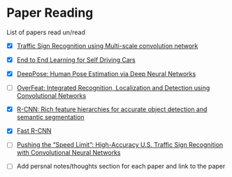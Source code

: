 # Paper Reading
List of papers read un/read



- [x] [Traffic Sign Recognition using Multi-scale convolution network](http://yann.lecun.com/exdb/publis/pdf/sermanet-ijcnn-11.pdf) 
- [x] [End to End Learning for Self Driving Cars](https://arxiv.org/pdf/1604.07316.pdf)
- [x] [DeepPose: Human Pose Estimation via Deep Neural Networks](https://arxiv.org/pdf/1312.4659.pdf)
- [ ] [OverFeat: Integrated Recognition, Localization and Detection using Convolutional Networks](https://arxiv.org/pdf/1312.6229.pdf)
- [x] [R-CNN: Rich feature hierarchies for accurate object detection and semantic segmentation](https://arxiv.org/abs/1311.2524)
- [x] [Fast R-CNN ](https://arxiv.org/pdf/1504.08083.pdf)


- [ ] [Pushing the “Speed Limit”: High-Accuracy U.S. Traffic Sign Recognition with Convolutional Neural Networks](http://cvrr.ucsd.edu/publications/2016/Li_final.pdf)


- [ ] Add persnal notes/thoughts section for each paper and link to the paper
